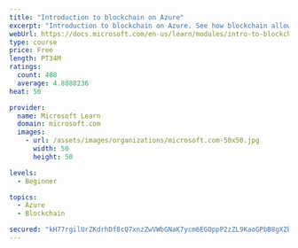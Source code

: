 ```yaml
---
title: "Introduction to blockchain on Azure"
excerpt: "Introduction to blockchain on Azure. See how blockchain allows business partners to trust each other's data without a central authority. You'll also learn a bit about how blockchain works. The goal is to help you decide if blockchain is a good choice for your scenario."
webUrl: https://docs.microsoft.com/en-us/learn/modules/intro-to-blockchain/
type: course
price: Free
length: PT34M
ratings:
  count: 408
  average: 4.8088236
heat: 50

provider:
  name: Microsoft Learn
  domain: microsoft.com
  images:
    - url: /assets/images/organizations/microsoft.com-50x50.jpg
      width: 50
      height: 50

levels:
  - Beginner

topics:
  - Azure
  - Blockchain

secured: "kH77rgilUrZKdrhDf8cQ7xnzZwVWbGNaK7ycm6EGOppP2zZL9KaoGPbB8gXZhjWgcU4iL6j9hjV4+4KRapToq7TD82TDhRQ/JL1UIYXvQwRge5oV0RnZmqmuNIUKj0nYNTJjEX/BQg3VQxgOAIU6ERd/aJtfcbvXdIqLpbjpVqdogV9eATqovxvKE1yB8gJWRSynIDfw0qibnnSpzBzXtfilBITQ1kbSJHTdj0GSi+UORMle/ZqW9ISUNT8jtuX24O8dqvwe+qS4wVk1Q2Tqo0LwsZErLFDhY+gqVTH8D3+hjD2o0XwEruf7jK2N3MvOEpQq8hTC+xgTjPqY+wFzxA2IGT3blvyv+GWoU8/pvLRVWaFS+F/+IUyImvuUzd9/nWWXIAWHtD6MQJIbfwcicuC5ccginNlddGvXD1iCCHc=;6BX7T7KvSt1a2LfpbNl+Tw=="
---
```


